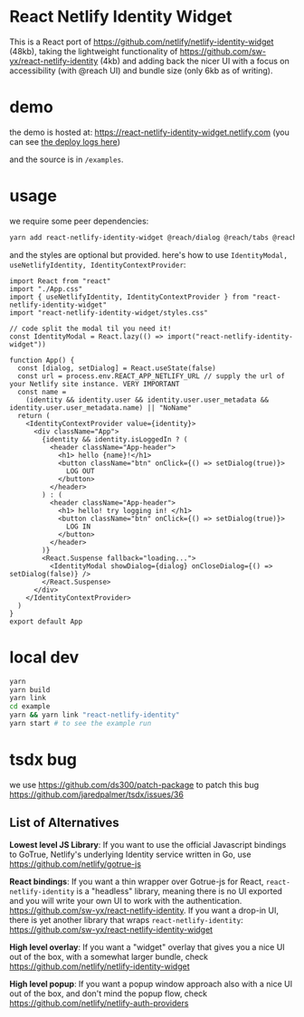 # React Netlify Identity Widget

This is a React port of https://github.com/netlify/netlify-identity-widget (48kb), taking the lightweight functionality of https://github.com/sw-yx/react-netlify-identity (4kb) and adding back the nicer UI with a focus on accessibility (with @reach UI) and bundle size (only 6kb as of writing).

# demo

the demo is hosted at: https://react-netlify-identity-widget.netlify.com (you can see [the deploy logs here](https://app.netlify.com/sites/react-netlify-identity-widget/deploys))

and the source is in `/examples`.

# usage

we require some peer dependencies:

```bash
yarn add react-netlify-identity-widget @reach/dialog @reach/tabs @reach/visually-hidden
```

and the styles are optional but provided. here's how to use `IdentityModal, useNetlifyIdentity, IdentityContextProvider`:

```tsx
import React from "react"
import "./App.css"
import { useNetlifyIdentity, IdentityContextProvider } from "react-netlify-identity-widget"
import "react-netlify-identity-widget/styles.css"

// code split the modal til you need it!
const IdentityModal = React.lazy(() => import("react-netlify-identity-widget"))

function App() {
  const [dialog, setDialog] = React.useState(false)
  const url = process.env.REACT_APP_NETLIFY_URL // supply the url of your Netlify site instance. VERY IMPORTANT
  const name =
    (identity && identity.user && identity.user.user_metadata && identity.user.user_metadata.name) || "NoName"
  return (
    <IdentityContextProvider value={identity}>
      <div className="App">
        {identity && identity.isLoggedIn ? (
          <header className="App-header">
            <h1> hello {name}!</h1>
            <button className="btn" onClick={() => setDialog(true)}>
              LOG OUT
            </button>
          </header>
        ) : (
          <header className="App-header">
            <h1> hello! try logging in! </h1>
            <button className="btn" onClick={() => setDialog(true)}>
              LOG IN
            </button>
          </header>
        )}
        <React.Suspense fallback="loading...">
          <IdentityModal showDialog={dialog} onCloseDialog={() => setDialog(false)} />
        </React.Suspense>
      </div>
    </IdentityContextProvider>
  )
}
export default App
```

# local dev

```bash
yarn
yarn build
yarn link
cd example
yarn && yarn link "react-netlify-identity"
yarn start # to see the example run
```

# tsdx bug

we use https://github.com/ds300/patch-package to patch this bug https://github.com/jaredpalmer/tsdx/issues/36

## List of Alternatives

**Lowest level JS Library**: If you want to use the official Javascript bindings to GoTrue, Netlify's underlying Identity service written in Go, use https://github.com/netlify/gotrue-js

**React bindings**: If you want a thin wrapper over Gotrue-js for React, `react-netlify-identity` is a "headless" library, meaning there is no UI exported and you will write your own UI to work with the authentication. https://github.com/sw-yx/react-netlify-identity. If you want a drop-in UI, there is yet another library that wraps `react-netlify-identity`: https://github.com/sw-yx/react-netlify-identity-widget

**High level overlay**: If you want a "widget" overlay that gives you a nice UI out of the box, with a somewhat larger bundle, check https://github.com/netlify/netlify-identity-widget

**High level popup**: If you want a popup window approach also with a nice UI out of the box, and don't mind the popup flow, check https://github.com/netlify/netlify-auth-providers
